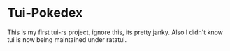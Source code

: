 # Tui-Pokedex
This is my first tui-rs project, ignore this, its pretty janky.
Also I didn't know tui is now being maintained under ratatui.

